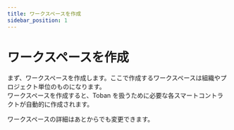 ```yaml
---
title: ワークスペースを作成
sidebar_position: 1
---
```


# ワークスペースを作成

まず、ワークスペースを作成します。ここで作成するワークスペースは組織やプロジェクト単位のものになります。  
ワークスペースを作成すると、Toban を扱うために必要な各スマートコントラクトが自動的に作成されます。

ワークスペースの詳細はあとからでも変更できます。

